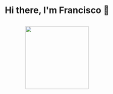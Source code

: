 <h1 align="center">
  Hi there, I'm Francisco 👋 <br><br>
  <img src="https://media.giphy.com/media/coxQHKASG60HrHtvkt/giphy.gif" width="200"/>
</h1>



<!--
- 🔭 I’m currently working on ...
- 🌱 I’m currently learning ...
- 👯 I’m looking to collaborate on ...
- 🤔 I’m looking for help with ...
- 💬 Ask me about ...
- 📫 How to reach me: ...
- 😄 Pronouns: ...
- ⚡ Fun fact: ...
-->
